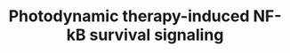 ---
annotations:
- id: DOID:162
  parent: disease of cellular proliferation
  type: Disease Ontology
  value: cancer
- id: PW:0000263
  parent: regulatory pathway
  type: Pathway Ontology
  value: altered regulatory pathway
authors:
- Ruudweijer
- MaintBot
- Khanspers
- AlexanderPico
- Fehrhart
description: Photodynamic therapy may induce a pro-inflammatory and angiogenic response
  mediated by NF-κB.   Proteins on this pathway have targeted assays available via
  the [https://assays.cancer.gov/available_assays?wp_id=WP3617 CPTAC Assay Portal]
last-edited: 2019-09-06
organisms:
- Homo sapiens
redirect_from:
- /index.php/Pathway:WP3617
- /instance/WP3617
revision: null
schema-jsonld:
- '@context': https://schema.org/
  '@id': https://wikipathways.github.io/pathways/WP3617.html
  '@type': Dataset
  creator:
    '@type': Organization
    name: WikiPathways
  description: Photodynamic therapy may induce a pro-inflammatory and angiogenic response
    mediated by NF-κB.   Proteins on this pathway have targeted assays available via
    the [https://assays.cancer.gov/available_assays?wp_id=WP3617 CPTAC Assay Portal]
  keywords:
  - BCL2A1
  - BCL2L2
  - BIRC2
  - BIRC3
  - BIRC5
  - CCND1
  - CD40LG
  - CFLAR
  - CHUK
  - CSF2
  - CXCL2
  - EGLN2
  - ICAM1
  - IKBKB
  - IL1A
  - IL1B
  - IL2
  - IL6
  - IL8
  - MMP1
  - MMP2
  - MMP3
  - MMP9
  - NFKB1
  - NFKB2
  - PTGS2
  - REL
  - RELA
  - RELB
  - SELE
  - TNF
  - TNFRSF1A
  - TRAF6
  - VCAM1
  - VEGFA
  license: CC0
  name: Photodynamic therapy-induced NF-kB survival signaling
seo: CreativeWork
title: Photodynamic therapy-induced NF-kB survival signaling
wpid: WP3617
---
